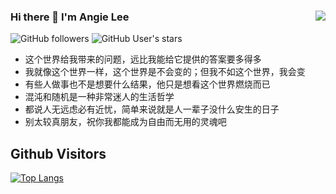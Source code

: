 ### Hi there 👋 I'm Angie Lee <img align="right" src="https://github-readme-stats.vercel.app/api?username=AngieLee233&show_icons=true&theme=radical">


![GitHub followers](https://img.shields.io/github/followers/AngieLee233?style=social)   ![GitHub User's stars](https://img.shields.io/github/stars/AngieLee233?style=social)

- 这个世界给我带来的问题，远比我能给它提供的答案要多得多
- 我就像这个世界一样，这个世界是不会变的；但我不如这个世界，我会变
- 有些人做事也不是想要什么结果，他只是想看这个世界燃烧而已
- 混沌和随机是一种非常迷人的生活哲学
- 都说人无远虑必有近忧，简单来说就是人一辈子没什么安生的日子
- 别太较真朋友，祝你我都能成为自由而无用的灵魂吧


## Github Visitors


[![Top Langs](https://profile-counter.glitch.me/AngieLee233/count.svg)](https://github.com/AngieLee233)

